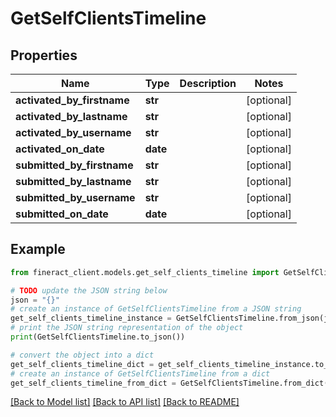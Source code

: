 # GetSelfClientsTimeline


## Properties

Name | Type | Description | Notes
------------ | ------------- | ------------- | -------------
**activated_by_firstname** | **str** |  | [optional] 
**activated_by_lastname** | **str** |  | [optional] 
**activated_by_username** | **str** |  | [optional] 
**activated_on_date** | **date** |  | [optional] 
**submitted_by_firstname** | **str** |  | [optional] 
**submitted_by_lastname** | **str** |  | [optional] 
**submitted_by_username** | **str** |  | [optional] 
**submitted_on_date** | **date** |  | [optional] 

## Example

```python
from fineract_client.models.get_self_clients_timeline import GetSelfClientsTimeline

# TODO update the JSON string below
json = "{}"
# create an instance of GetSelfClientsTimeline from a JSON string
get_self_clients_timeline_instance = GetSelfClientsTimeline.from_json(json)
# print the JSON string representation of the object
print(GetSelfClientsTimeline.to_json())

# convert the object into a dict
get_self_clients_timeline_dict = get_self_clients_timeline_instance.to_dict()
# create an instance of GetSelfClientsTimeline from a dict
get_self_clients_timeline_from_dict = GetSelfClientsTimeline.from_dict(get_self_clients_timeline_dict)
```
[[Back to Model list]](../README.md#documentation-for-models) [[Back to API list]](../README.md#documentation-for-api-endpoints) [[Back to README]](../README.md)


